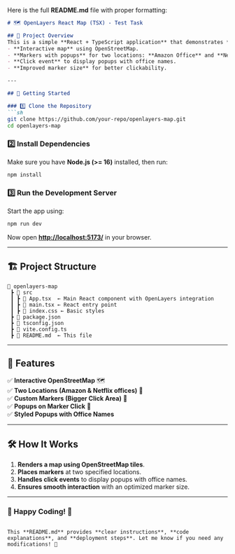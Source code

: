 Here is the full **README.md** file with proper formatting:

```md
# 🗺️ OpenLayers React Map (TSX) - Test Task

## 📌 Project Overview
This is a simple **React + TypeScript application** that demonstrates **basic OpenLayers features**:
- **Interactive map** using OpenStreetMap.
- **Markers with popups** for two locations: **Amazon Office** and **Netflix Office**.
- **Click event** to display popups with office names.
- **Improved marker size** for better clickability.

---

## 🚀 Getting Started

### 1️⃣ Clone the Repository
```sh
git clone https://github.com/your-repo/openlayers-map.git
cd openlayers-map
```

### 2️⃣ Install Dependencies
Make sure you have **Node.js (>= 16)** installed, then run:
```sh
npm install
```

### 3️⃣ Run the Development Server
Start the app using:
```sh
npm run dev
```
Now open **[http://localhost:5173/](http://localhost:5173/)** in your browser.

---

## 🏗️ Project Structure
```
📂 openlayers-map
 ┣ 📂 src
 ┃ ┣ 📜 App.tsx  ← Main React component with OpenLayers integration
 ┃ ┣ 📜 main.tsx ← React entry point
 ┃ ┣ 📜 index.css ← Basic styles
 ┣ 📜 package.json
 ┣ 📜 tsconfig.json
 ┣ 📜 vite.config.ts
 ┣ 📜 README.md  ← This file
```

---

## 🎯 Features
✅ **Interactive OpenStreetMap** 🗺️  
✅ **Two Locations (Amazon & Netflix offices)** 📍  
✅ **Custom Markers (Bigger Click Area)** 🔴  
✅ **Popups on Marker Click** 💬  
✅ **Styled Popups with Office Names**  

---

## 🛠️ How It Works
1. **Renders a map using OpenStreetMap tiles**.
2. **Places markers** at two specified locations.
3. **Handles click events** to display popups with office names.
4. **Ensures smooth interaction** with an optimized marker size.

---

### 🎉 Happy Coding! 🚀
```

This **README.md** provides **clear instructions**, **code explanations**, and **deployment steps**. Let me know if you need any modifications! 🚀
